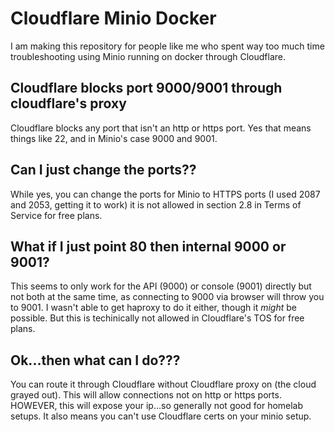 # Cloudflare Minio Docker
I am making this repository for people like me who spent way too much time troubleshooting using Minio running on docker through Cloudflare. 

## Cloudflare blocks port 9000/9001 through cloudflare's proxy
Cloudflare blocks any port that isn't an http or https port. Yes that means things like 22, and in Minio's case 9000 and 9001. 

## Can I just change the ports?? 
While yes, you can change the ports for Minio to HTTPS ports (I used 2087 and 2053, getting it to work) it is not allowed in section 2.8 in Terms of Service for free plans.  

## What if I just point 80 then internal 9000 or 9001?
This seems to only work for the API (9000) or console (9001) directly but not both at the same time, as connecting to 9000 via browser will throw you to 9001. I wasn't able to get haproxy to do it either, though it _might_ be possible. But this is techinically not allowed in Cloudflare's TOS for free plans. 
  


## Ok...then what can I do??? 
You can route it through Cloudflare without Cloudflare proxy on (the cloud grayed out). This will allow connections not on http or https ports. HOWEVER, this will expose your ip...so generally not good for homelab setups. It also means you can't use Cloudflare certs on your minio setup. 
